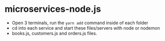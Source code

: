 # microservices-node.js
- Open 3 terminals, run the `yarn add` command inside of each folder
-  cd into each service and start these files/servers with node or nodemon 
- books.js, customers.js and orders.js files.
